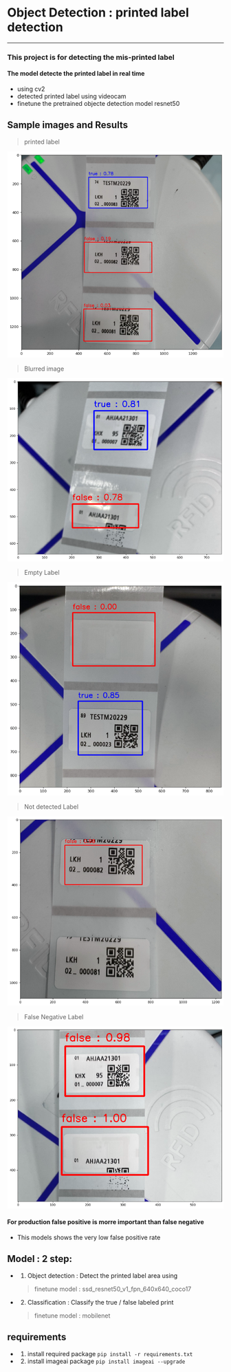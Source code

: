 # Object Detection : printed label detection 

------------------

### This project is for detecting the mis-printed label 

#### The model detecte the printed label in real time 
- using cv2 
- detected printed label using videocam 
- finetune the pretrained objecte detection model resnet50



## Sample images and Results

> printed label
<img src="./data/images/results/r1.png">

> Blurred image
<img src="./data/images/results/r2.png">

> Empty Label
<img src="./data/images/results/r3.png">

> Not detected Label
<img src="./data/images/results/r4.png">

> False Negative Label
<img src="./data/images/results/r5.png">

#### For production false positive is morre important than false negative 
- This models shows the very low false positive rate

## Model : 2 step:
- 1) Object detection 
    : Detect the printed label area using 
   > finetune model : ssd_resnet50_v1_fpn_640x640_coco17
- 2) Classification 
    : Classify the true / false labeled print 
   > finetune model : mobilenet 


## requirements 

- 1. install required package 
`pip install -r requirements.txt`

- 2. install imageai package
`pip install imageai --upgrade`

